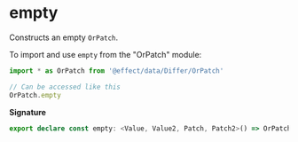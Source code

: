 # empty

Constructs an empty `OrPatch`.

To import and use `empty` from the "OrPatch" module:

```ts
import * as OrPatch from '@effect/data/Differ/OrPatch'

// Can be accessed like this
OrPatch.empty
```

**Signature**

```ts
export declare const empty: <Value, Value2, Patch, Patch2>() => OrPatch<Value, Value2, Patch, Patch2>
```
